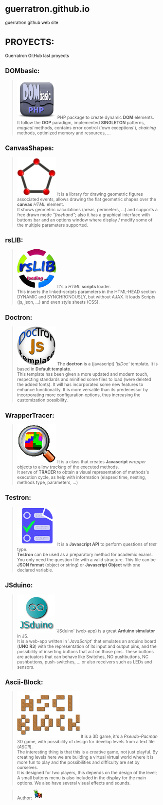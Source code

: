 # guerratron.github.io
guerratron github web site  

# PROYECTS:
Guerratron GitHub last proyects

## DOMbasic:
>[![dombasic logo](img/DOMbasic_logo.png "DOMbasic GitHub page")](http://guerratron.github.io/DOMbasic "DOMbasic page")
>PHP package to create dynamic __DOM__ elements.  
>It follow the __OOP__ paradigm, implemented __SINGLETON__ patterns, _magical_ methods, contains error control ('own exceptions'), _chaining_ methods, optimized memory and resources, ...  

## CanvasShapes:
>[![canvasshapes logo](img/canvasShapes_logo.png "CanvasShapes GitHub page")](http://guerratron.github.io/canvasShapes "CanvasShapes page")
> It is a library for drawing geometric figures associated events, allows drawing the flat geometric shapes over the **canvas** *HTML* element.  
> It shows geometric calculations (areas, perimeters, ...) and supports a free drawn mode *"freehand"*; also it has a graphical interface with buttons bar and an options window where display / modify some of the multiple parameters supported.  

## rsLIB:
>[![rslib logo](img/rsLIB_logo.png "rsLIB GitHub page")](http://guerratron.github.io/rsLIB "rsLIB page")
> It's a *HTML* **scripts** loader.  
> This inserts the linked-scripts parameters in the HTML-HEAD section DYNAMIC and SYNCHRONOUSLY, but without AJAX. It loads Scripts (js, json, ...) and even style sheets (CSS).

## Doctron:
>[![Doctron logo](img/doctron_logo.png "Doctron GitHub page")](http://guerratron.github.io/Doctron "Doctron page")
> The **doctron** is a (javascript) *'jsDoc'* template. It is based in **Default template**.  
> This template has been given a more updated and modern touch, respecting standards and minified some files to load (were deleted the added fonts). It will has incorporated some new features to enhance functionality. It is more versatile than its predecessor by incorporating more configuration options, thus increasing the customization possibility.

## WrapperTracer:
>[![WrapperTracer logo](img/WrapperTracer_logo.png "WrapperTracer GitHub page")](http://guerratron.github.io/wrapperTracer "WrapperTracer page")
> It is a class that creates **Javascript** *wrapper* objects to allow *tracking* of the executed methods.  
> It serve of **TRACER** to obtain a visual representation of methods's execution cycle, as help with information (elapsed time, nesting, methods type, parameters, ...) 

## Testron:
>[![Testron logo](img/testron_logo.png "Testron GitHub page")](http://guerratron.github.io/Testron "Testron page")
> It is a **Javascript API** to perform questions of *test* type.  
> **Testron** can be used as a preparatory method for academic exams. You only need the question file with a valid structure. This file can be **JSON format** (object or string) or **Javascript Object** with one declared variable.  

## JSduino:
>[![JSduino logo](img/JSduino_logo.png "JSduino GitHub page")](http://guerratron.github.io/JSduino "JSduino page")
> 'JSduino' (web-app) is a great **Arduino simulator** in JS.  
> It is a web-app written in '*JavaScript*' that emulates an arduino board (**UNO R3**) with the representation of its input and output pins, and the possibility of inserting buttons that act on those pins. These buttons are actuators that can behave like Switches, NO pushbuttons, NC pushbuttons, push-switches, ... or also receivers such as LEDs and sensors.  

## Ascii-Block:
>[![Ascii-Block logo](img/ascii_block_logo.png "Ascii-Block GitHub page")](http://guerratron.github.io/ascii-block "Ascii-Block page")
> It is a 3D game, it's a *Pseudo-Pacman* 3D game, with possibility of design for develop levels  from a text file (*ASCII*).  
> The interesting thing is that this is a creative game, not just playful. By creating levels here we are building a virtual virtual world where it is more fun to play and the possibilities and difficulty are set by ourselves.  
> It is designed for two players, this depends on the design of the level; A small buttons menu is also included in the display for the main options. We also have several visual effects and sounds.  

> Author: [![guerratron](img/torotron_logo.png "by Guerratron")](mailto://dinertron@gmail.com "by Guerratron")
